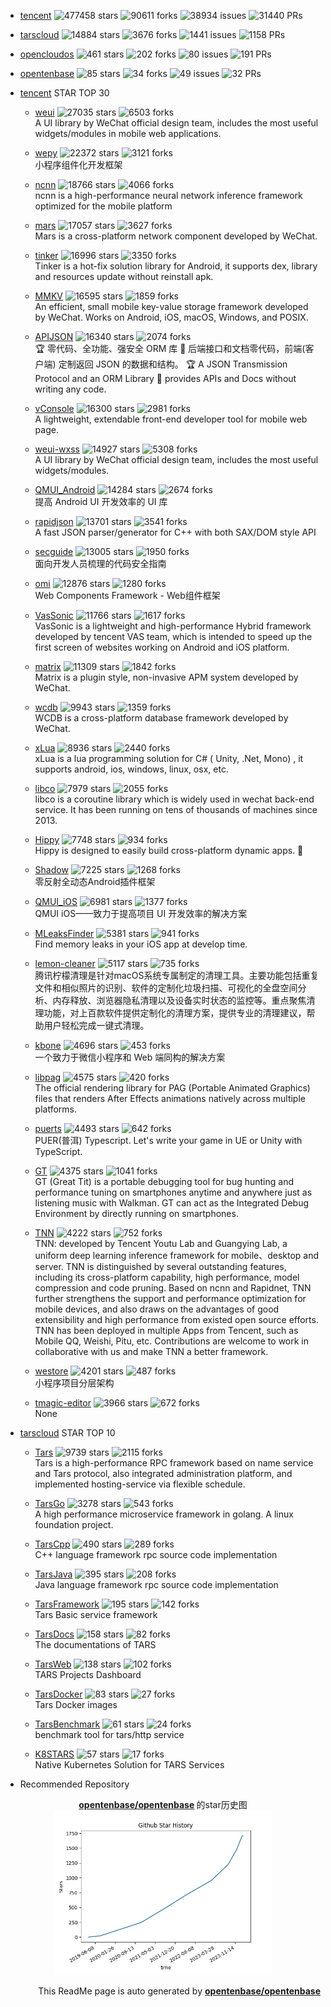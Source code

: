 
+ [tencent](https://github.com/tencent)
![477458 stars](https://img.shields.io/badge/Stars-477458-green)
![90611 forks](https://img.shields.io/badge/Forks-90611-green)
![38934 issues](https://img.shields.io/badge/Issues-38934-green)
![31440 PRs](https://img.shields.io/badge/PRs-31440-green)

+ [tarscloud](https://github.com/tarscloud)
![14884 stars](https://img.shields.io/badge/Stars-14884-green)
![3676 forks](https://img.shields.io/badge/Forks-3676-green)
![1441 issues](https://img.shields.io/badge/Issues-1441-green)
![1158 PRs](https://img.shields.io/badge/PRs-1158-green)

+ [opencloudos](https://github.com/opencloudos)
![461 stars](https://img.shields.io/badge/Stars-461-green)
![202 forks](https://img.shields.io/badge/Forks-202-green)
![80 issues](https://img.shields.io/badge/Issues-80-green)
![191 PRs](https://img.shields.io/badge/PRs-191-green)

+ [opentenbase](https://github.com/opentenbase)
![85 stars](https://img.shields.io/badge/Stars-85-green)
![34 forks](https://img.shields.io/badge/Forks-34-green)
![49 issues](https://img.shields.io/badge/Issues-49-green)
![32 PRs](https://img.shields.io/badge/PRs-32-green)



+ [tencent](https://github.com/tencent) STAR TOP 30
    
    + [weui](https://github.com/tencent/weui) 
    ![27035 stars](https://img.shields.io/badge/Stars-27035-green)
    ![6503 forks](https://img.shields.io/badge/Forks-6503-green)  
    A UI library by WeChat official design team, includes the most useful widgets/modules in mobile web applications.
    
    + [wepy](https://github.com/tencent/wepy) 
    ![22372 stars](https://img.shields.io/badge/Stars-22372-green)
    ![3121 forks](https://img.shields.io/badge/Forks-3121-green)  
    小程序组件化开发框架
    
    + [ncnn](https://github.com/tencent/ncnn) 
    ![18766 stars](https://img.shields.io/badge/Stars-18766-green)
    ![4066 forks](https://img.shields.io/badge/Forks-4066-green)  
    ncnn is a high-performance neural network inference framework optimized for the mobile platform
    
    + [mars](https://github.com/tencent/mars) 
    ![17057 stars](https://img.shields.io/badge/Stars-17057-green)
    ![3627 forks](https://img.shields.io/badge/Forks-3627-green)  
    Mars is a cross-platform network component  developed by WeChat.
    
    + [tinker](https://github.com/tencent/tinker) 
    ![16996 stars](https://img.shields.io/badge/Stars-16996-green)
    ![3350 forks](https://img.shields.io/badge/Forks-3350-green)  
    Tinker is a hot-fix solution library for Android, it supports dex, library and resources update without reinstall apk.
    
    + [MMKV](https://github.com/tencent/MMKV) 
    ![16595 stars](https://img.shields.io/badge/Stars-16595-green)
    ![1859 forks](https://img.shields.io/badge/Forks-1859-green)  
    An efficient, small mobile key-value storage framework developed by WeChat. Works on Android, iOS, macOS, Windows, and POSIX.
    
    + [APIJSON](https://github.com/tencent/APIJSON) 
    ![16340 stars](https://img.shields.io/badge/Stars-16340-green)
    ![2074 forks](https://img.shields.io/badge/Forks-2074-green)  
    🏆 零代码、全功能、强安全 ORM 库 🚀 后端接口和文档零代码，前端(客户端) 定制返回 JSON 的数据和结构。 🏆 A JSON Transmission Protocol and an ORM Library 🚀  provides APIs and Docs without writing any code.
    
    + [vConsole](https://github.com/tencent/vConsole) 
    ![16300 stars](https://img.shields.io/badge/Stars-16300-green)
    ![2981 forks](https://img.shields.io/badge/Forks-2981-green)  
    A lightweight, extendable front-end developer tool for mobile web page.
    
    + [weui-wxss](https://github.com/tencent/weui-wxss) 
    ![14927 stars](https://img.shields.io/badge/Stars-14927-green)
    ![5308 forks](https://img.shields.io/badge/Forks-5308-green)  
    A UI library by WeChat official design team, includes the most useful widgets/modules.
    
    + [QMUI_Android](https://github.com/tencent/QMUI_Android) 
    ![14284 stars](https://img.shields.io/badge/Stars-14284-green)
    ![2674 forks](https://img.shields.io/badge/Forks-2674-green)  
    提高 Android UI 开发效率的 UI 库
    
    + [rapidjson](https://github.com/tencent/rapidjson) 
    ![13701 stars](https://img.shields.io/badge/Stars-13701-green)
    ![3541 forks](https://img.shields.io/badge/Forks-3541-green)  
    A fast JSON parser/generator for C++ with both SAX/DOM style API
    
    + [secguide](https://github.com/tencent/secguide) 
    ![13005 stars](https://img.shields.io/badge/Stars-13005-green)
    ![1950 forks](https://img.shields.io/badge/Forks-1950-green)  
    面向开发人员梳理的代码安全指南
    
    + [omi](https://github.com/tencent/omi) 
    ![12876 stars](https://img.shields.io/badge/Stars-12876-green)
    ![1280 forks](https://img.shields.io/badge/Forks-1280-green)  
    Web Components Framework - Web组件框架
    
    + [VasSonic](https://github.com/tencent/VasSonic) 
    ![11766 stars](https://img.shields.io/badge/Stars-11766-green)
    ![1617 forks](https://img.shields.io/badge/Forks-1617-green)  
    VasSonic is a lightweight and high-performance Hybrid framework developed by tencent VAS team, which is intended to speed up the first screen of websites working on Android and iOS platform. 
    
    + [matrix](https://github.com/tencent/matrix) 
    ![11309 stars](https://img.shields.io/badge/Stars-11309-green)
    ![1842 forks](https://img.shields.io/badge/Forks-1842-green)  
    Matrix is a plugin style, non-invasive APM system developed by WeChat.
    
    + [wcdb](https://github.com/tencent/wcdb) 
    ![9943 stars](https://img.shields.io/badge/Stars-9943-green)
    ![1359 forks](https://img.shields.io/badge/Forks-1359-green)  
    WCDB is a cross-platform database framework developed by WeChat.
    
    + [xLua](https://github.com/tencent/xLua) 
    ![8936 stars](https://img.shields.io/badge/Stars-8936-green)
    ![2440 forks](https://img.shields.io/badge/Forks-2440-green)  
    xLua is a lua programming solution for  C# ( Unity, .Net, Mono) , it supports android, ios, windows, linux, osx, etc.
    
    + [libco](https://github.com/tencent/libco) 
    ![7979 stars](https://img.shields.io/badge/Stars-7979-green)
    ![2055 forks](https://img.shields.io/badge/Forks-2055-green)  
    libco is a coroutine library which is widely used in wechat  back-end service. It has been running on tens of thousands of machines since 2013.
    
    + [Hippy](https://github.com/tencent/Hippy) 
    ![7748 stars](https://img.shields.io/badge/Stars-7748-green)
    ![934 forks](https://img.shields.io/badge/Forks-934-green)  
    Hippy is designed to easily build cross-platform dynamic apps. 👏
    
    + [Shadow](https://github.com/tencent/Shadow) 
    ![7225 stars](https://img.shields.io/badge/Stars-7225-green)
    ![1268 forks](https://img.shields.io/badge/Forks-1268-green)  
    零反射全动态Android插件框架
    
    + [QMUI_iOS](https://github.com/tencent/QMUI_iOS) 
    ![6981 stars](https://img.shields.io/badge/Stars-6981-green)
    ![1377 forks](https://img.shields.io/badge/Forks-1377-green)  
    QMUI iOS——致力于提高项目 UI 开发效率的解决方案
    
    + [MLeaksFinder](https://github.com/tencent/MLeaksFinder) 
    ![5381 stars](https://img.shields.io/badge/Stars-5381-green)
    ![941 forks](https://img.shields.io/badge/Forks-941-green)  
    Find memory leaks in your iOS app at develop time.
    
    + [lemon-cleaner](https://github.com/tencent/lemon-cleaner) 
    ![5117 stars](https://img.shields.io/badge/Stars-5117-green)
    ![735 forks](https://img.shields.io/badge/Forks-735-green)  
    腾讯柠檬清理是针对macOS系统专属制定的清理工具。主要功能包括重复文件和相似照片的识别、软件的定制化垃圾扫描、可视化的全盘空间分析、内存释放、浏览器隐私清理以及设备实时状态的监控等。重点聚焦清理功能，对上百款软件提供定制化的清理方案，提供专业的清理建议，帮助用户轻松完成一键式清理。
    
    + [kbone](https://github.com/tencent/kbone) 
    ![4696 stars](https://img.shields.io/badge/Stars-4696-green)
    ![453 forks](https://img.shields.io/badge/Forks-453-green)  
    一个致力于微信小程序和 Web 端同构的解决方案
    
    + [libpag](https://github.com/tencent/libpag) 
    ![4575 stars](https://img.shields.io/badge/Stars-4575-green)
    ![420 forks](https://img.shields.io/badge/Forks-420-green)  
    The official rendering library for PAG (Portable Animated Graphics) files that renders After Effects animations natively across multiple platforms.
    
    + [puerts](https://github.com/tencent/puerts) 
    ![4493 stars](https://img.shields.io/badge/Stars-4493-green)
    ![642 forks](https://img.shields.io/badge/Forks-642-green)  
    PUER(普洱) Typescript. Let's write your game in UE or Unity with TypeScript.
    
    + [GT](https://github.com/tencent/GT) 
    ![4375 stars](https://img.shields.io/badge/Stars-4375-green)
    ![1041 forks](https://img.shields.io/badge/Forks-1041-green)  
    GT (Great Tit) is a portable debugging tool for bug hunting and performance tuning on smartphones anytime and anywhere just as listening music with Walkman. GT can act as the Integrated Debug Environment by directly running on smartphones.
    
    + [TNN](https://github.com/tencent/TNN) 
    ![4222 stars](https://img.shields.io/badge/Stars-4222-green)
    ![752 forks](https://img.shields.io/badge/Forks-752-green)  
    TNN: developed by Tencent Youtu Lab and Guangying Lab, a uniform deep learning inference framework for mobile、desktop and server. TNN is distinguished by several outstanding features, including its cross-platform capability, high performance, model compression and code pruning. Based on ncnn and Rapidnet, TNN further strengthens the support and performance optimization for mobile devices, and also draws on the advantages of good extensibility and high performance from existed open source efforts. TNN has been deployed in multiple Apps from Tencent, such as Mobile QQ, Weishi, Pitu, etc. Contributions are welcome to work in collaborative with us and make TNN a better framework. 
    
    + [westore](https://github.com/tencent/westore) 
    ![4201 stars](https://img.shields.io/badge/Stars-4201-green)
    ![487 forks](https://img.shields.io/badge/Forks-487-green)  
    小程序项目分层架构
    
    + [tmagic-editor](https://github.com/tencent/tmagic-editor) 
    ![3966 stars](https://img.shields.io/badge/Stars-3966-green)
    ![672 forks](https://img.shields.io/badge/Forks-672-green)  
    None
    

+ [tarscloud](https://github.com/tarscloud) STAR TOP 10
    
    + [Tars](https://github.com/tarscloud/Tars) 
    ![9739 stars](https://img.shields.io/badge/Stars-9739-green)
    ![2115 forks](https://img.shields.io/badge/Forks-2115-green)  
    Tars is a high-performance RPC framework based on name service and Tars protocol, also integrated administration platform, and implemented hosting-service via flexible schedule.
    
    + [TarsGo](https://github.com/tarscloud/TarsGo) 
    ![3278 stars](https://img.shields.io/badge/Stars-3278-green)
    ![543 forks](https://img.shields.io/badge/Forks-543-green)  
    A  high performance microservice  framework  in golang. A linux foundation project.
    
    + [TarsCpp](https://github.com/tarscloud/TarsCpp) 
    ![490 stars](https://img.shields.io/badge/Stars-490-green)
    ![289 forks](https://img.shields.io/badge/Forks-289-green)  
    C++ language framework rpc source code implementation
    
    + [TarsJava](https://github.com/tarscloud/TarsJava) 
    ![395 stars](https://img.shields.io/badge/Stars-395-green)
    ![208 forks](https://img.shields.io/badge/Forks-208-green)  
    Java language framework rpc source code implementation
    
    + [TarsFramework](https://github.com/tarscloud/TarsFramework) 
    ![195 stars](https://img.shields.io/badge/Stars-195-green)
    ![142 forks](https://img.shields.io/badge/Forks-142-green)  
    Tars Basic service framework
    
    + [TarsDocs](https://github.com/tarscloud/TarsDocs) 
    ![158 stars](https://img.shields.io/badge/Stars-158-green)
    ![82 forks](https://img.shields.io/badge/Forks-82-green)  
    The documentations of TARS
    
    + [TarsWeb](https://github.com/tarscloud/TarsWeb) 
    ![138 stars](https://img.shields.io/badge/Stars-138-green)
    ![102 forks](https://img.shields.io/badge/Forks-102-green)  
    TARS Projects Dashboard
    
    + [TarsDocker](https://github.com/tarscloud/TarsDocker) 
    ![83 stars](https://img.shields.io/badge/Stars-83-green)
    ![27 forks](https://img.shields.io/badge/Forks-27-green)  
    Tars Docker  images
    
    + [TarsBenchmark](https://github.com/tarscloud/TarsBenchmark) 
    ![61 stars](https://img.shields.io/badge/Stars-61-green)
    ![24 forks](https://img.shields.io/badge/Forks-24-green)  
    benchmark tool for tars/http service
    
    + [K8STARS](https://github.com/tarscloud/K8STARS) 
    ![57 stars](https://img.shields.io/badge/Stars-57-green)
    ![17 forks](https://img.shields.io/badge/Forks-17-green)  
    Native Kubernetes  Solution for TARS Services
    


+ Recommended Repository  
<p align="center">
      <strong>
        <a href="https://github.com/opentenbase/opentenbase" target="_blank">opentenbase/opentenbase</a>
      </strong>  的star历史图
  <br>
  <img src="https://raw.githubusercontent.com/ButterAndButterfly/GithubTools/master/data/stars_history.jpg" width="350px"></img>    
</p>

<p align="right">
      This ReadMe page is auto generated by 
      <strong>
        <a href="https://github.com/opentenbase/opentenbase" target="_blank">opentenbase/opentenbase</a><br>
      </strong>   
</p>